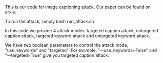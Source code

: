 
This is our code for image captioning attack. Our paper can be found on arxiv.

To run the attack, simply bash run_attack.sh

In this code we provide 4 attack modes: targeted caption attack, untargeted caption attack, targeted keyword attack and untargeted keyword attack. 

We have two boolean parameters to control the attack mode, "use_keywords" and "targeted". For example, "--use_keywords=False" and "--targeted=True" give you targeted caption attack. 
